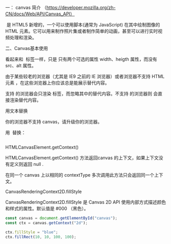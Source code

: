 一： canvas 简介  （https://developer.mozilla.org/zh-CN/docs/Web/API/Canvas_API）

​<canvas> 是 HTML5 新增的，一个可以使用脚本(通常为 JavaScript) 在其中绘制图像的 HTML 元素。它可以用来制作照片集或者制作简单的动画，甚至可以进行实时视频处理和渲染。



二、Canvas基本使用

<canvas> 看起来和 <img> 标签一样，只是 <canvas> 只有两个可选的属性 width、heigth 属性，而没有 src、alt 属性。

由于某些较老的浏览器（尤其是 IE9 之前的 IE 浏览器）或者浏览器不支持 HTML 元素 <canvas>，在这些浏览器上你应该总是能展示替代内容。

​支持 <canvas> 的浏览器会只渲染 <canvas> 标签，而忽略其中的替代内容。不支持 <canvas> 的浏览器则 会直接渲染替代内容。

用文本替换

<canvas>
    你的浏览器不支持 canvas，请升级你的浏览器。
</canvas>

用 <img> 替换：

<canvas>
    <img src="./a.jpg" alt=""> 
</canvas>




HTMLCanvasElement.getContext()

HTMLCanvasElement.getContext() 方法返回canvas 的上下文，如果上下文没有定义则返回 null .

在同一个 canvas 上以相同的 contextType 多次调用此方法只会返回同一个上下文。




CanvasRenderingContext2D.fillStyle


CanvasRenderingContext2D.fillStyle 是 Canvas 2D API 使用内部方式描述颜色和样式的属性。默认值是 #000 （黑色）。

```js
const canvas = document.getElementById("canvas");
const ctx = canvas.getContext("2d");

ctx.fillStyle = "blue";
ctx.fillRect(10, 10, 100, 100);
```


